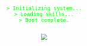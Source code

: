 
<pre align="center">
<span style="color:#00FF00; font-family:monospace;">
> Initializing system...
> Loading skills...
> Boot complete.
</span>
</pre>


<p align="center">
  <img src="https://readme-typing-svg.herokuapp.com/?lines=>+python;>+telegram+bots;>+django+backend;>+flutter;>+laravel&center=true&width=380&height=45">
</p>
